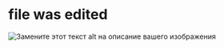 # file was edited #
 ![Замените этот текст alt на описание вашего изображения](https://camo.githubusercontent.com/4e4e82c65cecec49f6bbe943a014a35c74a36260883036d898fe2d6ae3513a7f/68747470733a2f2f6f63746f6465782e6769746875622e636f6d2f696d616765732f79616b746f6361742e706e67)

